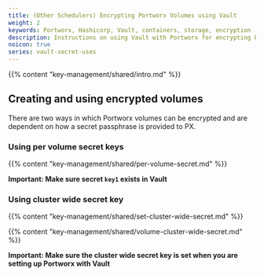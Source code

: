 ```yaml
---
title: (Other Schedulers) Encrypting Portworx Volumes using Vault
weight: 2
keywords: Portworx, Hashicorp, Vault, containers, storage, encryption
description: Instructions on using Vault with Portworx for encrypting Portworx Volumes
noicon: true
series: vault-secret-uses
---
```


{{% content "key-management/shared/intro.md" %}}


## Creating and using encrypted volumes

There are two ways in which Portworx volumes can be encrypted and are dependent on how a secret passphrase is provided to PX.

### Using per volume secret keys

{{% content "key-management/shared/per-volume-secret.md" %}}

__Important: Make sure secret `key1` exists in Vault__

### Using cluster wide secret key


{{% content "key-management/shared/set-cluster-wide-secret.md" %}}

{{% content "key-management/shared/volume-cluster-wide-secret.md" %}}

__Important: Make sure the cluster wide secret key is set when you are setting up Portworx with Vault__